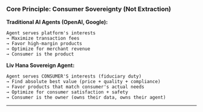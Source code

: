 ### **Core Principle: Consumer Sovereignty (Not Extraction)**

**Traditional AI Agents (OpenAI, Google):**

```
Agent serves platform's interests
→ Maximize transaction fees
→ Favor high-margin products
→ Optimize for merchant revenue
→ Consumer is the product
```

**Liv Hana Sovereign Agent:**

```
Agent serves CONSUMER'S interests (fiduciary duty)
→ Find absolute best value (price + quality + compliance)
→ Favor products that match consumer's actual needs
→ Optimize for consumer satisfaction + safety
→ Consumer is the owner (owns their data, owns their agent)
```

---

